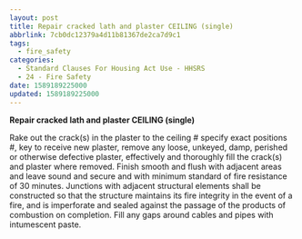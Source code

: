 ```yaml
---
layout: post
title: Repair cracked lath and plaster CEILING (single)
abbrlink: 7cb0dc12379a4d11b81367de2ca7d9c1
tags:
  - fire_safety
categories:
  - Standard Clauses For Housing Act Use - HHSRS
  - 24 - Fire Safety
date: 1589189225000
updated: 1589189225000
---
```


**Repair cracked lath and plaster CEILING (single)**

Rake out the crack(s) in the plaster to the ceiling # specify exact positions #, key to receive new plaster, remove any loose, unkeyed, damp, perished or otherwise defective plaster, effectively and thoroughly fill the crack(s) and plaster where removed. Finish smooth and flush with adjacent areas and leave sound and secure and with minimum standard of fire resistance of 30 minutes. Junctions with adjacent structural elements shall be constructed so that the structure maintains its fire integrity in the event of a fire, and is imperforate and sealed against the passage of the products of combustion on completion. Fill any gaps around cables and pipes with intumescent paste.
